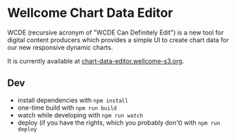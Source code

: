 # Wellcome Chart Data Editor

WCDE (recursive acronym of "WCDE Can Definitely Edit") is a new tool for digital content producers which provides a simple UI to create chart data for our new responsive dynamic charts.

It is currently available at [chart-data-editor.wellcome-s3.org](http://chart-data-editor.wellcome-s3.org).

## Dev

+ install dependencies with `npm install`
+ one-time build with `npm run build`
+ watch while developing with `npm run watch`
+ deploy (if you have the rights, which you probably don't) with `npm run deploy`